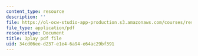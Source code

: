 ```yaml
---
content_type: resource
description: ''
file: https://ol-ocw-studio-app-production.s3.amazonaws.com/courses/res-3-003-learn-to-build-your-own-videogame-with-the-unity-game-engine-and-microsoft-kinect-january-iap-2017/34cd06eed237e1e46a94e64ac29bf391_s7i_Dpz-DLU.pdf
file_type: application/pdf
resourcetype: Document
title: 3play pdf file
uid: 34cd06ee-d237-e1e4-6a94-e64ac29bf391
---
```

